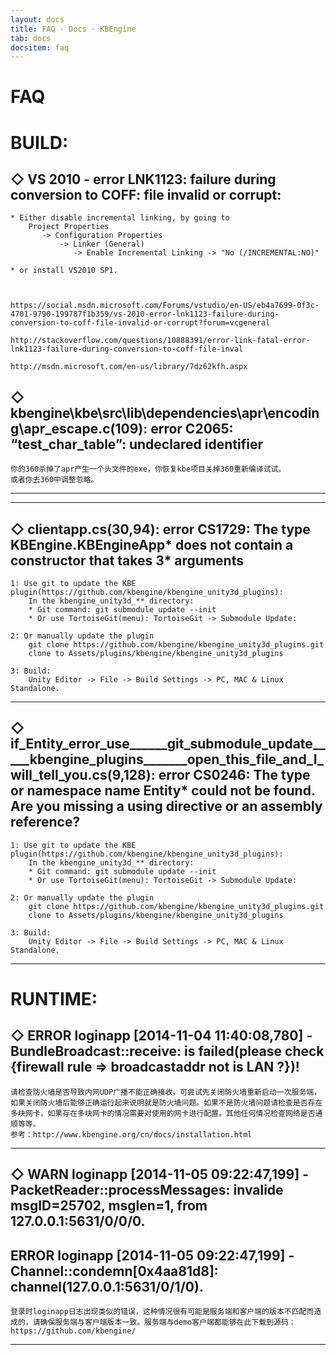 ```yaml
---
layout: docs
title: FAQ · Docs · KBEngine
tab: docs
docsitem: faq
---
```


FAQ
========

BUILD:
========


◇ VS 2010 - error LNK1123: failure during conversion to COFF: file invalid or corrupt:
-----------------

	* Either disable incremental linking, by going to 
		Project Properties 
		   -> Configuration Properties 
		       -> Linker (General) 
		          -> Enable Incremental Linking -> "No (/INCREMENTAL:NO)"

	* or install VS2010 SP1.
	


	https://social.msdn.microsoft.com/Forums/vstudio/en-US/eb4a7699-0f3c-4701-9790-199787f1b359/vs-2010-error-lnk1123-failure-during-conversion-to-coff-file-invalid-or-corrupt?forum=vcgeneral

	http://stackoverflow.com/questions/10888391/error-link-fatal-error-lnk1123-failure-during-conversion-to-coff-file-inval

	http://msdn.microsoft.com/en-us/library/7dz62kfh.aspx


◇ kbengine\kbe\src\lib\dependencies\apr\encoding\apr_escape.c(109): error C2065: “test_char_table”: undeclared identifier
--------------------

	你的360杀掉了apr产生一个头文件的exe，你恢复kbe项目关掉360重新编译试试。
	或者你去360中调整忽略。


-----------------------------------------------------


-----------------------------------------------------

◇ clientapp.cs(30,94): error CS1729: The type KBEngine.KBEngineApp* does not contain a constructor that takes 3* arguments
-------------------

	1: Use git to update the KBE plugin(https://github.com/kbengine/kbengine_unity3d_plugins):
		In the kbengine_unity3d_** directory:
		* Git command: git submodule update --init
		* Or use TortoiseGit(menu): TortoiseGit -> Submodule Update:

	2: Or manually update the plugin
		git clone https://github.com/kbengine/kbengine_unity3d_plugins.git
		clone to Assets/plugins/kbengine/kbengine_unity3d_plugins

	3: Build:
		Unity Editor -> File -> Build Settings -> PC, MAC & Linux Standalone.

-----------------------------------------------------

◇ if_Entity_error_use______git_submodule_update_____kbengine_plugins_______open_this_file_and_I_will_tell_you.cs(9,128): error CS0246: The type or namespace name Entity* could not be found. Are you missing a using directive or an assembly reference?
----------------------

	1: Use git to update the KBE plugin(https://github.com/kbengine/kbengine_unity3d_plugins):
		In the kbengine_unity3d_** directory:
		* Git command: git submodule update --init
		* Or use TortoiseGit(menu): TortoiseGit -> Submodule Update:

	2: Or manually update the plugin
		git clone https://github.com/kbengine/kbengine_unity3d_plugins.git
		clone to Assets/plugins/kbengine/kbengine_unity3d_plugins

	3: Build:
		Unity Editor -> File -> Build Settings -> PC, MAC & Linux Standalone.


-----------------------------------------------------

RUNTIME:
========


◇ ERROR loginapp [2014-11-04 11:40:08,780] - BundleBroadcast::receive: is failed(please check {firewall rule => broadcastaddr not is LAN ?})!
---------------------

	请检查防火墙是否导致内网UDP广播不能正确接收，可尝试先关闭防火墙重新启动一次服务端，如果关闭防火墙后能够正确运行起来说明就是防火墙问题。如果不是防火墙问题请检查是否存在多块网卡，如果存在多块网卡的情况需要对使用的网卡进行配置。其他任何情况检查网络是否通顺等等。
	参考：http://www.kbengine.org/cn/docs/installation.html


-----------------------------------------------------


◇ WARN loginapp [2014-11-05 09:22:47,199] - PacketReader::processMessages: invalide msgID=25702, msglen=1, from 127.0.0.1:5631/0/0/0.
--------------------

ERROR loginapp [2014-11-05 09:22:47,199] - Channel::condemn[0x4aa81d8]: channel(127.0.0.1:5631/0/1/0).
--------------------

	登录时loginapp日志出现类似的错误，这种情况很有可能是服务端和客户端的版本不匹配而造成的，请确保服务端与客户端版本一致。服务端与demo客户端都能够在此下载到源码：https://github.com/kbengine/


-----------------------------------------------------





